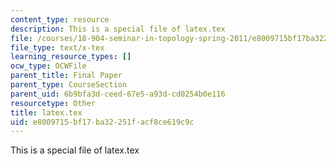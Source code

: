 ```yaml
---
content_type: resource
description: This is a special file of latex.tex
file: /courses/18-904-seminar-in-topology-spring-2011/e8009715bf17ba32251facf8ce619c9c_latex.tex
file_type: text/x-tex
learning_resource_types: []
ocw_type: OCWFile
parent_title: Final Paper
parent_type: CourseSection
parent_uid: 6b9bfa3d-ceed-67e5-a93d-cd0254b0e116
resourcetype: Other
title: latex.tex
uid: e8009715-bf17-ba32-251f-acf8ce619c9c
---
```

This is a special file of latex.tex

